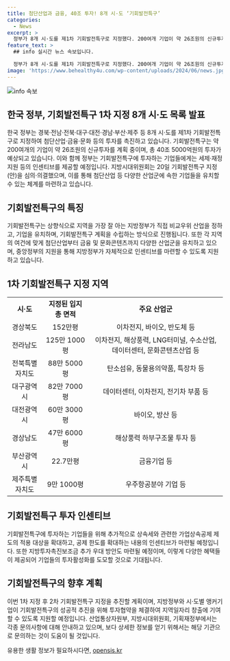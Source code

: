 ```yaml
---
title: 첨단산업과 금융, 40조 투자! 8개 시·도 ‘기회발전특구’
categories:
  - News
excerpt: >
  정부가 8개 시·도를 제1차 기회발전특구로 지정했다. 200여개 기업이 약 26조원의 신규투자를 계획하고, 총 40조 5000억원의 투자가 예상된다. 특구에 투자하는 기업들에게는 세제·재정 지원 등의 인센티브가 제공될 예정이며, 시·도의 계획서를 바탕으로 기업 투자계획의 구체성, 연계발전 가능성 등을 고려하여 의결했다. 추후 2차 기회발전특구 지정도 추진할 예정이다.
feature_text: >
  ## info 실시간 뉴스 속보입니다.

  정부가 8개 시·도를 제1차 기회발전특구로 지정했다. 200여개 기업이 약 26조원의 신규투자를 계획하고, 총 40조 5000억원의 투자가 예상된다. 특구에 투자하는 기업들에게는 세제·재정 지원 등의 인센티브가 제공될 예정이며, 시·도의 계획서를 바탕으로 기업 투자계획의 구체성, 연계발전 가능성 등을 고려하여 의결했다. 추후 2차 기회발전특구 지정도 추진할 예정이다.
image: 'https://www.behealthy4u.com/wp-content/uploads/2024/06/news.jpg'
---
```


<p><img src="https://www.behealthy4u.com/wp-content/uploads/2024/06/news.jpg" alt="info 속보" /></p>

<h2 data-ke-size="size26">한국 정부, 기회발전특구 1차 지정 8개 시·도 목록 발표</h2>

<p data-ke-size="size16">한국 정부는 경북·전남·전북·대구·대전·경남·부산·제주 등 8개 시·도를 제1차 기회발전특구로 지정하여 첨단산업·금융·문화 등의 투자를 촉진하고 있습니다. 기회발전특구는 약 200여개의 기업이 약 26조원의 신규투자를 계획 중이며, 총 40조 5000억원의 투자가 예상되고 있습니다. 이와 함께 정부는 기회발전특구에 투자하는 기업들에게는 세제·재정 지원 등의 인센티브를 제공할 예정입니다. 지방시대위원회는 20일 기회발전특구 지정(안)을 심의·의결했으며, 이를 통해 첨단산업 등 다양한 산업군에 속한 기업들을 유치할 수 있는 체계를 마련하고 있습니다.</p>

<h2 data-ke-size="size26">기회발전특구의 특징</h2>

<p data-ke-size="size16">기회발전특구는 상향식으로 지역을 가장 잘 아는 지방정부가 직접 비교우위 산업을 정하고, 기업을 유치하며, 기회발전특구 계획을 수립하는 방식으로 진행됩니다. 또한 각 지역의 여건에 맞게 첨단산업부터 금융 및 문화콘텐츠까지 다양한 산업군을 유치하고 있으며, 중앙정부의 지원을 통해 지방정부가 자체적으로 인센티브를 마련할 수 있도록 지원하고 있습니다.</p>

<h2 data-ke-size="size26">1차 기회발전특구 지정 지역</h2>

<table>
  <tr>
    <td style="text-align: center; height: 17px;"><b>시·도</b></td>
    <td style="text-align: center; height: 17px;"><b>지정된 입지 총 면적</b></td>
    <td style="text-align: center; height: 17px;"><b>주요 산업군</b></td>
  </tr>
  <tr>
    <td style="text-align: center; height: 17px;">경상북도</td>
    <td style="text-align: center; height: 17px;">152만평</td>
    <td style="text-align: center; height: 17px;">이차전지, 바이오, 반도체 등</td>
  </tr>
  <tr>
    <td style="text-align: center; height: 17px;">전라남도</td>
    <td style="text-align: center; height: 17px;">125만 1000평</td>
    <td style="text-align: center; height: 17px;">이차전지, 해상풍력, LNG터미널, 수소산업, 데이터센터, 문화콘텐츠산업 등</td>
  </tr>
  <tr>
    <td style="text-align: center; height: 17px;">전북특별자치도</td>
    <td style="text-align: center; height: 17px;">88만 5000평</td>
    <td style="text-align: center; height: 17px;">탄소섬유, 동물용의약품, 특장차 등</td>
  </tr>
  <tr>
    <td style="text-align: center; height: 17px;">대구광역시</td>
    <td style="text-align: center; height: 17px;">82만 7000평</td>
    <td style="text-align: center; height: 17px;">데이터센터, 이차전지, 전기차 부품 등</td>
  </tr>
  <tr>
    <td style="text-align: center; height: 17px;">대전광역시</td>
    <td style="text-align: center; height: 17px;">60만 3000평</td>
    <td style="text-align: center; height: 17px;">바이오, 방산 등</td>
  </tr>
  <tr>
    <td style="text-align: center; height: 17px;">경상남도</td>
    <td style="text-align: center; height: 17px;">47만 6000평</td>
    <td style="text-align: center; height: 17px;">해상풍력 하부구조물 투자 등</td>
  </tr>
  <tr>
    <td style="text-align: center; height: 17px;">부산광역시</td>
    <td style="text-align: center; height: 17px;">22.7만평</td>
    <td style="text-align: center; height: 17px;">금융기업 등</td>
  </tr>
  <tr>
    <td style="text-align: center; height: 17px;">제주특별자치도</td>
    <td style="text-align: center; height: 17px;">9만 1000평</td>
    <td style="text-align: center; height: 17px;">우주항공분야 기업 등</td>
  </tr>
</table>

<h2 data-ke-size="size26">기회발전특구 투자 인센티브</h2>

<p data-ke-size="size16">기회발전특구에 투자하는 기업들을 위해 추가적으로 상속세와 관련한 가업상속공제 제도의 적용 대상을 확대하고, 공제 한도를 확대하는 내용의 인센티브가 마련될 예정입니다. 또한 지방투자촉진보조금 추가 우대 방안도 마련될 예정이며, 이렇게 다양한 혜택들이 제공되어 기업들의 투자활성화를 도모할 것으로 기대됩니다.</p>

<h2 data-ke-size="size26">기회발전특구의 향후 계획</h2>

<p data-ke-size="size16">이번 1차 지정 후 2차 기회발전특구 지정을 추진할 계획이며, 지방정부와 시·도별 앵커기업이 기회발전특구의 성공적 추진을 위해 투자협약을 체결하여 지역일자리 창출에 기여할 수 있도록 지원할 예정입니다. 산업통상자원부, 지방시대위원회, 기획재정부에서는 각종 문의사항에 대해 안내하고 있으며, 보다 상세한 정보를 얻기 위해서는 해당 기관으로 문의하는 것이 도움이 될 것입니다.</p>
유용한 생활 정보가 필요하시다면, <a href="https://opensis.kr" rel="dofollow">opensis.kr</a>



